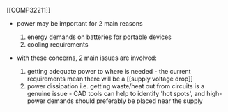 [[COMP32211]]

- power may be important for 2 main reasons
	1. energy demands on batteries for portable devices
	2. cooling requirements

- with these concerns, 2 main issues are involved:
	1. getting adequate power to where is needed - the current requirements mean there will be a [[supply voltage drop]]
	2. power dissipation i.e. getting waste/heat out from circuits is a genuine issue - CAD tools can help to identify 'hot spots', and high-power demands should preferably be placed near the supply

